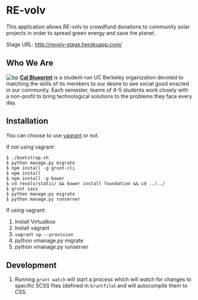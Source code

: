 RE-volv
================

This application allows RE-volv to crowdfund donations to community solar projects in order to spread green energy and save the planet.

Stage URL: http://revolv-stage.herokuapp.com/

Who We Are
----------
![bp](http://bptech.berkeley.edu/assets/logo-full-large-d6419503b443e360bc6c404a16417583.png "BP Banner")
**[Cal Blueprint](http://www.calblueprint.org/)** is a student-run UC Berkeley organization devoted to matching the skills of its members to our desire to see social good enacted in our community. Each semester, teams of 4-5 students work closely with a non-profit to bring technological solutions to the problems they face every day.


Installation
------------

You can choose to use [vagrant](http://vagrantup.com) or not.

If *not* using vagrant:

    $ ./bootstrap.sh
    $ python manage.py migrate
    $ npm install -g grunt-cli
    $ npm install
    $ npm install -g bower
    $ cd revolv/static/ && bower install foundation && cd ../../
    $ grunt sass
    $ python manage.py migrate
    $ python manage.py runserver

If *using* vagrant:

1. Install Virtualbox
2. Install vagrant
3. `vagrant up --provision`
4. python vmanage.py migrate
5. python vmanage.py runserver

Development
-----------
1. Running `grunt watch` will start a process which will watch for changes to specific SCSS files (defined in `Gruntfile`) and will autocompile them to CSS.
